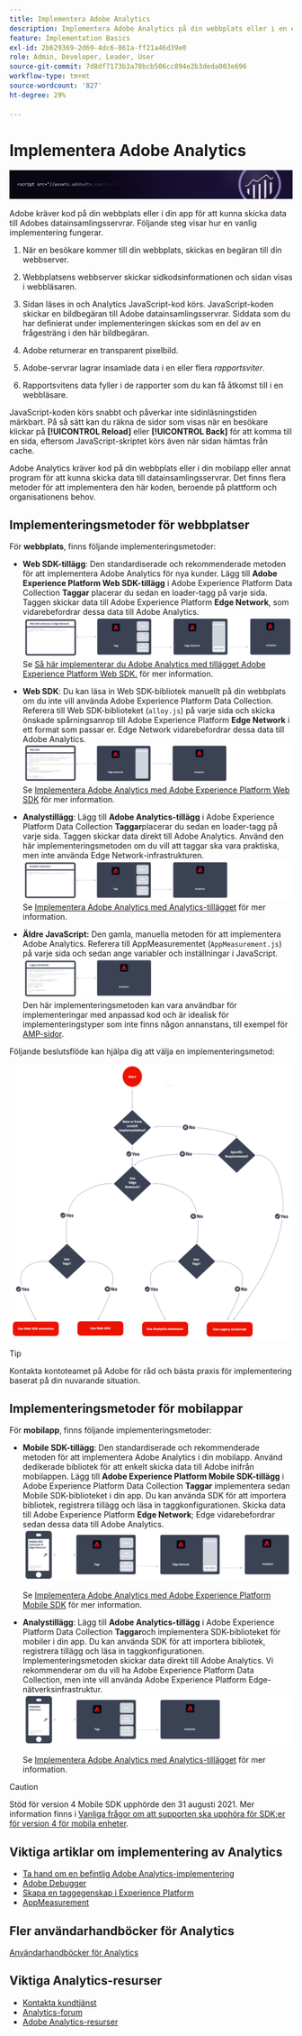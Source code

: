```yaml
---
title: Implementera Adobe Analytics
description: Implementera Adobe Analytics på din webbplats eller i en egenskap eller app.
feature: Implementation Basics
exl-id: 2b629369-2d69-4dc6-861a-ff21a46d39e0
role: Admin, Developer, Leader, User
source-git-commit: 7d8df7173b3a78bcb506cc894e2b3deda003e696
workflow-type: tm+mt
source-wordcount: '827'
ht-degree: 29%

---
```


# Implementera Adobe Analytics

![Banderoll](../../assets/doc_banner_implement.png)

Adobe kräver kod på din webbplats eller i din app för att kunna skicka data till Adobes datainsamlingsservrar. Följande steg visar hur en vanlig implementering fungerar.

1. När en besökare kommer till din webbplats, skickas en begäran till din webbserver.
2. Webbplatsens webbserver skickar sidkodsinformationen och sidan visas i webbläsaren.
3. Sidan läses in och Analytics JavaScript-kod körs.
JavaScript-koden skickar en bildbegäran till Adobe datainsamlingsservrar. Siddata som du har definierat under implementeringen skickas som en del av en frågesträng i den här bildbegäran.

4. Adobe returnerar en transparent pixelbild.
5. Adobe-servrar lagrar insamlade data i en eller flera *rapportsviter*.
6. Rapportsvitens data fyller i de rapporter som du kan få åtkomst till i en webbläsare.

JavaScript-koden körs snabbt och påverkar inte sidinläsningstiden märkbart. På så sätt kan du räkna de sidor som visas när en besökare klickar på **[!UICONTROL Reload]** eller **[!UICONTROL Back]** för att komma till en sida, eftersom JavaScript-skriptet körs även när sidan hämtas från cache.

Adobe Analytics kräver kod på din webbplats eller i din mobilapp eller annat program för att kunna skicka data till datainsamlingsservrar. Det finns flera metoder för att implementera den här koden, beroende på plattform och organisationens behov.

## Implementeringsmetoder för webbplatser

För **webbplats**, finns följande implementeringsmetoder:

* **Web SDK-tillägg**: Den standardiserade och rekommenderade metoden för att implementera Adobe Analytics för nya kunder. Lägg till **Adobe Experience Platform Web SDK-tillägg** i Adobe Experience Platform Data Collection **Taggar** placerar du sedan en loader-tagg på varje sida. Taggen skickar data till Adobe Experience Platform **Edge Network**, som vidarebefordrar dessa data till Adobe Analytics.
  ![Web SDK-tillägg](./assets/websdk-extension-implementation.png)
Se [Så här implementerar du Adobe Analytics med tillägget Adobe Experience Platform Web SDK.](./aep-edge/overview.md) för mer information.

* **Web SDK**: Du kan läsa in Web SDK-bibliotek manuellt på din webbplats om du inte vill använda Adobe Experience Platform Data Collection. Referera till Web SDK-biblioteket (`alloy.js`) på varje sida och skicka önskade spårningsanrop till Adobe Experience Platform **Edge Network** i ett format som passar er. Edge Network vidarebefordrar dessa data till Adobe Analytics.
  ![Web SDK](./assets/websdk-implementation.png)
Se [Implementera Adobe Analytics med Adobe Experience Platform Web SDK](./aep-edge/overview.md) för mer information.

* **Analystillägg**: Lägg till **Adobe Analytics-tillägg** i Adobe Experience Platform Data Collection **Taggar**placerar du sedan en loader-tagg på varje sida. Taggen skickar data direkt till Adobe Analytics. Använd den här implementeringsmetoden om du vill att taggar ska vara praktiska, men inte använda Edge Network-infrastrukturen.
  ![Adobe Analytics-tillägg](./assets/analytics-extension-implementation.png)
Se [Implementera Adobe Analytics med Analytics-tillägget](launch/overview.md) för mer information.

* **Äldre JavaScript:** Den gamla, manuella metoden för att implementera Adobe Analytics. Referera till AppMeasurementet (`AppMeasurement.js`) på varje sida och sedan ange variabler och inställningar i JavaScript.
  ![Implementera Adobe Analytics med äldre JavaScript](./assets/appmeasurement-implementation.png)
Den här implementeringsmetoden kan vara användbar för implementeringar med anpassad kod och är idealisk för implementeringstyper som inte finns någon annanstans, till exempel för [AMP-sidor](other/amp.md).

Följande beslutsflöde kan hjälpa dig att välja en implementeringsmetod:

![Ett beslutsträd för att välja en implementeringsmetod, vilket beskrivs i detta avsnitt.](./assets/decision-tree.png)


>[!TIP]
>
>Kontakta kontoteamet på Adobe för råd och bästa praxis för implementering baserat på din nuvarande situation.

## Implementeringsmetoder för mobilappar

För **mobilapp**, finns följande implementeringsmetoder:

* **Mobile SDK-tillägg**: Den standardiserade och rekommenderade metoden för att implementera Adobe Analytics i din mobilapp. Använd dedikerade bibliotek för att enkelt skicka data till Adobe inifrån mobilappen. Lägg till **Adobe Experience Platform Mobile SDK-tillägg** i Adobe Experience Platform Data Collection **Taggar** implementera sedan Mobile SDK-biblioteket i din app. Du kan använda SDK för att importera bibliotek, registrera tillägg och läsa in taggkonfigurationen. Skicka data till Adobe Experience Platform **Edge Network**; Edge vidarebefordrar sedan dessa data till Adobe Analytics.
  ![Mobile SDK-tillägg](./assets/mobilesdk-extension.png)

  Se [Implementera Adobe Analytics med Adobe Experience Platform Mobile SDK](../implement/aep-edge/mobile-sdk/overview.md) för mer information.

* **Analystillägg**: Lägg till **Adobe Analytics-tillägg** i Adobe Experience Platform Data Collection **Taggar**och implementera SDK-biblioteket för mobiler i din app. Du kan använda SDK för att importera bibliotek, registrera tillägg och läsa in taggkonfigurationen. Implementeringsmetoden skickar data direkt till Adobe Analytics. Vi rekommenderar om du vill ha Adobe Experience Platform Data Collection, men inte vill använda Adobe Experience Platform Edge-nätverksinfrastruktur.
  ![Analystillägg](./assets/mobilesdk-analytics-extension.png)

  Se [Implementera Adobe Analytics med Analytics-tillägget](../implement/aep-edge/mobile-sdk/overview.md) för mer information.


>[!CAUTION]
>
>Stöd för version 4 Mobile SDK upphörde den 31 augusti 2021. Mer information finns i [Vanliga frågor om att supporten ska upphöra för SDK:er för version 4 för mobila enheter](https://developer.adobe.com/client-sdks/resources/upgrade-platform-sdks/v4-faq/).

## Viktiga artiklar om implementering av Analytics

* [Ta hand om en befintlig Adobe Analytics-implementering](/help/implement/prepare/existing-implementation.md)
* [Adobe Debugger](validate/debugger.md)
* [Skapa en taggegenskap i Experience Platform](launch/create-analytics-property.md)
* [AppMeasurement](appmeasurement-updates.md)

## Fler användarhandböcker för Analytics

[Användarhandböcker för Analytics](https://experienceleague.adobe.com/docs/analytics.html)

## Viktiga Analytics-resurser

* [Kontakta kundtjänst](https://experienceleague.adobe.com/?support-solution=Analytics&amp;lang=sv#support)
* [Analytics-forum](https://experienceleaguecommunities.adobe.com/t5/adobe-analytics/ct-p/adobe-analytics-community)
* [Adobe Analytics-resurser](https://experienceleaguecommunities.adobe.com/t5/adobe-analytics-discussions/adobe-analytics-resources/m-p/276666)
